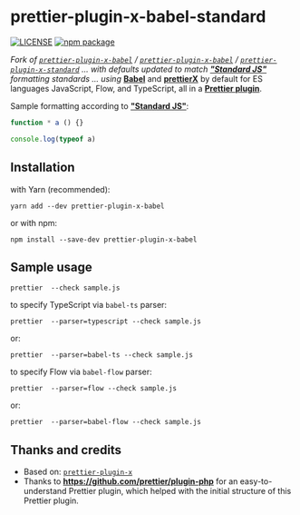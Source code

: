 # prettier-plugin-x-babel-standard

[![LICENSE](https://img.shields.io/npm/l/prettier-plugin-x-babel-standard?color=green&style=flat-square)](./LICENSE.md)
[![npm package](https://img.shields.io/npm/v/prettier-plugin-x-babel-standard?color=blue&style=flat-square)](https://www.npmjs.com/package/prettier-plugin-x-babel-standard)

_Fork of [`prettier-plugin-x-babel`](https://github.com/brodybits/prettier-plugin-x) / [`prettier-plugin-x-babel`](https://github.com/brodybits/prettier-plugin-x-babel) / [`prettier-plugin-x-standard`](https://github.com/brodybits/prettier-plugin-x-standard) ... with defaults updated to match **["Standard JS"](https://standardjs.com/)** formatting standards ... using_
**[Babel](https://babeljs.io/)** and **[prettierX](https://github.com/brodybits/prettierx)**
by default for ES languages JavaScript, Flow, and TypeScript, all in a
**[Prettier plugin](https://prettier.io/docs/en/plugins.html)**.

Sample formatting according to **["Standard JS"](https://standardjs.com/)**:

```js
function * a () {}

console.log(typeof a)
```

## Installation

with Yarn (recommended):

```console
yarn add --dev prettier-plugin-x-babel
```

or with npm:

```console
npm install --save-dev prettier-plugin-x-babel
```

## Sample usage

```console
prettier  --check sample.js
```

to specify TypeScript via `babel-ts` parser:

```console
prettier  --parser=typescript --check sample.js
```

or:

```console
prettier  --parser=babel-ts --check sample.js
```

to specify Flow via `babel-flow` parser:

```console
prettier  --parser=flow --check sample.js
```

or:

```console
prettier  --parser=babel-flow --check sample.js
```

## Thanks and credits

- Based on: [`prettier-plugin-x`](https://github.com/brodybits/prettier-plugin-x)
- Thanks to **<https://github.com/prettier/plugin-php>** for an easy-to-understand Prettier plugin,
  which helped with the initial structure of this Prettier plugin.
